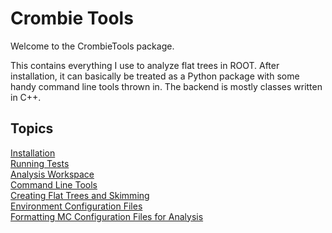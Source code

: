 # Crombie Tools

Welcome to the CrombieTools package.

This contains everything I use to analyze flat trees in ROOT.
After installation, it can basically be treated as a Python package
with some handy command line tools thrown in.
The backend is mostly classes written in C++.

## Topics

[Installation](INSTALL.md) <br>
[Running Tests](test/README.md) <br>
[Analysis Workspace](docs/WORKSPACE.md) <br>
[Command Line Tools](bin/README.md) <br>
[Creating Flat Trees and Skimming](docs/SLIMMING.md) <br>
[Environment Configuration Files](docs/ENVCONFIG.md) <br>
[Formatting MC Configuration Files for Analysis](docs/FORMATMC.md) <br>
